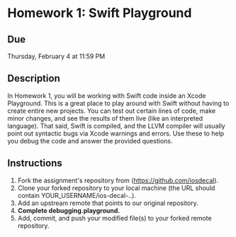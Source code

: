 # Homework 1: Swift Playground

## Due
Thursday, February 4 at 11:59 PM

## Description
In Homework 1, you will be working with Swift code inside an Xcode Playground.
This is a great place to play around with Swift without having to create entire
new projects. You can test out certain lines of code, make minor changes, and see the results of
them live (like an interpreted language). That said, Swift is compiled, and the
LLVM compiler will usually point out syntactic bugs via Xcode warnings and
errors. Use these to help you debug the code and answer the provided questions.

## Instructions
1. Fork the assignment's repository from (https://github.com/iosdecal).
2. Clone your forked repository to your local machine (the URL should contain
        YOUR_USERNAME/ios-decal-..).
3. Add an upstream remote that points to our original repository.
4. **Complete debugging.playground.**
5. Add, commit, and push your modified file(s) to your forked remote repository.

